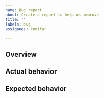 ```yaml
---
name: Bug report
about: Create a report to help us improve
title: ''
labels: bug
assignees: konifar

---
```


## Overview

## Actual behavior

## Expected behavior
